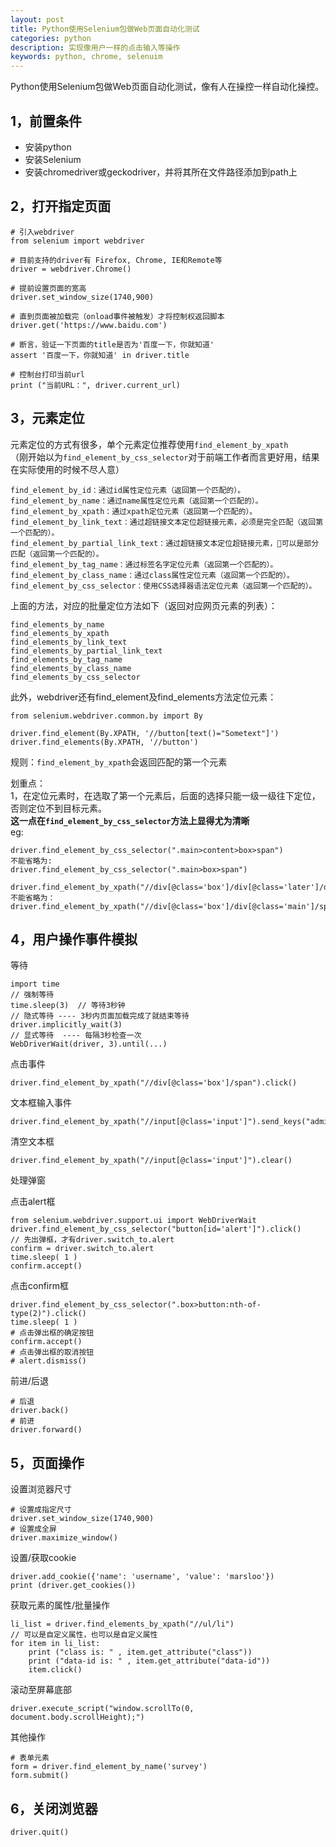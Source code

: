 ```yaml
---
layout: post
title: Python使用Selenium包做Web页面自动化测试
categories: python
description: 实现像用户一样的点击输入等操作
keywords: python, chrome, selenuim
---
```


Python使用Selenium包做Web页面自动化测试，像有人在操控一样自动化操控。       


1，前置条件
-----
* 安装python
* 安装Selenium
* 安装chromedriver或geckodriver，并将其所在文件路径添加到path上

2，打开指定页面
-----

    # 引入webdriver
    from selenium import webdriver

    # 目前支持的driver有 Firefox, Chrome, IE和Remote等
    driver = webdriver.Chrome()

    # 提前设置页面的宽高
    driver.set_window_size(1740,900)

    # 直到页面被加载完（onload事件被触发）才将控制权返回脚本
    driver.get('https://www.baidu.com')
    
    # 断言，验证一下页面的title是否为'百度一下，你就知道'
    assert '百度一下，你就知道' in driver.title

    # 控制台打印当前url
    print ("当前URL：", driver.current_url)

3，元素定位
-----
元素定位的方式有很多，单个元素定位推荐使用`find_element_by_xpath`     
（刚开始以为`find_element_by_css_selector`对于前端工作者而言更好用，结果在实际使用的时候不尽人意）

    find_element_by_id：通过id属性定位元素（返回第一个匹配的）。
    find_element_by_name：通过name属性定位元素（返回第一个匹配的）。
    find_element_by_xpath：通过xpath定位元素（返回第一个匹配的）。
    find_element_by_link_text：通过超链接文本定位超链接元素，必须是完全匹配（返回第一个匹配的）。
    find_element_by_partial_link_text：通过超链接文本定位超链接元素，可以是部分匹配（返回第一个匹配的）。
    find_element_by_tag_name：通过标签名字定位元素（返回第一个匹配的）。
    find_element_by_class_name：通过class属性定位元素（返回第一个匹配的）。
    find_element_by_css_selector：使用CSS选择器语法定位元素（返回第一个匹配的）。

上面的方法，对应的批量定位方法如下（返回对应网页元素的列表）：

    find_elements_by_name
    find_elements_by_xpath
    find_elements_by_link_text
    find_elements_by_partial_link_text
    find_elements_by_tag_name
    find_elements_by_class_name
    find_elements_by_css_selector

此外，webdriver还有find_element及find_elements方法定位元素：

    from selenium.webdriver.common.by import By

    driver.find_element(By.XPATH, '//button[text()="Sometext"]')
    driver.find_elements(By.XPATH, '//button')


规则：`find_element_by_xpath`会返回匹配的第一个元素

划重点：        
1，在定位元素时，在选取了第一个元素后，后面的选择只能一级一级往下定位，否则定位不到目标元素。       
**这一点在`find_element_by_css_selector`方法上显得尤为清晰**        
eg:

    driver.find_element_by_css_selector(".main>content>box>span")
    不能省略为:
    driver.find_element_by_css_selector(".main>box>span")

    driver.find_element_by_xpath("//div[@class='box']/div[@class='later']/div[@class='main']/span")
    不能省略为：
    driver.find_element_by_xpath("//div[@class='box']/div[@class='main']/span")

4，用户操作事件模拟
-----
等待

    import time
    // 强制等待
    time.sleep(3)  // 等待3秒钟
    // 隐式等待 ---- 3秒内页面加载完成了就结束等待
    driver.implicitly_wait(3)
    // 显式等待  ---- 每隔3秒检查一次
    WebDriverWait(driver, 3).until(...)
    

点击事件

    driver.find_element_by_xpath("//div[@class='box']/span").click()

文本框输入事件
    
    driver.find_element_by_xpath("//input[@class='input']").send_keys("admin")

清空文本框

    driver.find_element_by_xpath("//input[@class='input']").clear()

处理弹窗

点击alert框
    
    from selenium.webdriver.support.ui import WebDriverWait
    driver.find_element_by_css_selector("button[id='alert']").click()
    // 先出弹框，才有driver.switch_to.alert
    confirm = driver.switch_to.alert
    time.sleep( 1 )
    confirm.accept()

点击confirm框
    
    driver.find_element_by_css_selector(".box>button:nth-of-type(2)").click()
    time.sleep( 1 )
    # 点击弹出框的确定按钮
    confirm.accept()
    # 点击弹出框的取消按钮
    # alert.dismiss()

前进/后退

    # 后退
    driver.back()
    # 前进
    driver.forward()


5，页面操作
----
设置浏览器尺寸

    # 设置成指定尺寸
    driver.set_window_size(1740,900)
    # 设置成全屏
    driver.maximize_window()

设置/获取cookie

    driver.add_cookie({'name': 'username', 'value': 'marsloo'})
    print (driver.get_cookies())

获取元素的属性/批量操作

    li_list = driver.find_elements_by_xpath("//ul/li")
    // 可以是自定义属性，也可以是自定义属性
    for item in li_list:
        print ("class is: " , item.get_attribute("class"))
        print ("data-id is: " , item.get_attribute("data-id"))
        item.click()

滚动至屏幕底部

    driver.execute_script("window.scrollTo(0, document.body.scrollHeight);")

其他操作

    # 表单元素
    form = driver.find_element_by_name('survey')
    form.submit()

6，关闭浏览器
----

    driver.quit()